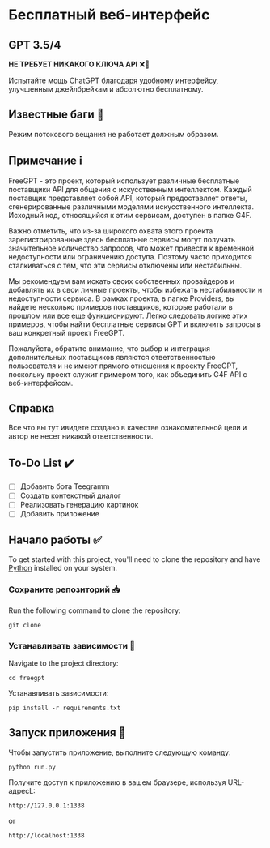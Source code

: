 # Бесплатный веб-интерфейс
## GPT 3.5/4
<strong>НЕ ТРЕБУЕТ НИКАКОГО КЛЮЧА API</strong> ❌🔑

Испытайте мощь ChatGPT благодаря удобному интерфейсу, улучшенным джейлбрейкам и абсолютно бесплатному.

## Известные баги 🚧
Режим потокового вещания не работает должным образом.


## Примечание ℹ️ 
<p>
 FreeGPT - это проект, который использует различные бесплатные поставщики API для общения с искусственным интеллектом. Каждый поставщик представляет собой API, который предоставляет ответы, сгенерированные различными моделями искусственного интеллекта. Исходный код, относящийся к этим сервисам, доступен в папке G4F.

Важно отметить, что из-за широкого охвата этого проекта зарегистрированные здесь бесплатные сервисы могут получать значительное количество запросов, что может привести к временной недоступности или ограничению доступа. Поэтому часто приходится сталкиваться с тем, что эти сервисы отключены или нестабильны.

Мы рекомендуем вам искать своих собственных провайдеров и добавлять их в свои личные проекты, чтобы избежать нестабильности и недоступности сервиса. В рамках проекта, в папке Providers, вы найдете несколько примеров поставщиков, которые работали в прошлом или все еще функционируют. Легко следовать логике этих примеров, чтобы найти бесплатные сервисы GPT и включить запросы в ваш конкретный проект FreeGPT.

Пожалуйста, обратите внимание, что выбор и интеграция дополнительных поставщиков являются ответственностью пользователя и не имеют прямого отношения к проекту FreeGPT, поскольку проект служит примером того, как объединить G4F API с веб-интерфейсом.
</p>

## Справка
Все что вы тут ивидете создано в качестве ознакомительной цели и автор не несет никакой ответственности.

##

## To-Do List ✔️


- [ ] Добавить бота Teegramm
- [ ] Создать контекстный диалог
- [ ] Реализовать генерацию картинок
- [ ] Добавить приложение

## Начало работы :white_check_mark:  
To get started with this project, you'll need to clone the repository and have [Python](https://www.python.org/downloads/) installed on your system.  
  
### Сохраните репозиторий :inbox_tray:
Run the following command to clone the repository:  

```
git clone 
```

### Устанавливать зависимости :wrench: 
Navigate to the project directory:
```
cd freegpt
```

Устанавливать зависимости:
```
pip install -r requirements.txt
```
## Запуск приложения :rocket:
Чтобы запустить приложение, выполните следующую команду:
```
python run.py
```

Получите доступ к приложению в вашем браузере, используя URL-адресL:
```
http://127.0.0.1:1338
```
or
```
http://localhost:1338
```


